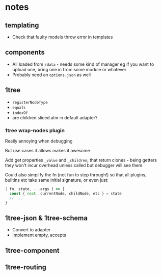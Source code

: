 # notes

## templating

- Check that faulty models throw error in templates

## components

- All loaded from `/data` - needs some kind of manager eg if you want to upload
  one, bring one in from some module or whatever
- Probably need an `options.json` as well

## 1tree

- `registerNodeType`
- `equals`
- `indexOf`
- are children sliced atm in default adapter?

### 1tree wrap-nodes plugin

Really annoying when debugging

But use cases it allows makes it awesome

Add get properties `_value` and `_children`, that return clones - being getters
they won't incur overhead unless called but debugger will see them

Could also simplify the fn (not fun to step through!) so that all plugins,
builtins etc take same initial signature, or even just:

```javascript
( fn, state, ...args ) => {
  const { root, currentNode, childNode, etc } = state
  // ...
}
```

## 1tree-json & 1tree-schema

- Convert to adapter
- Implement empty, accepts

## 1tree-component

## 1tree-routing

